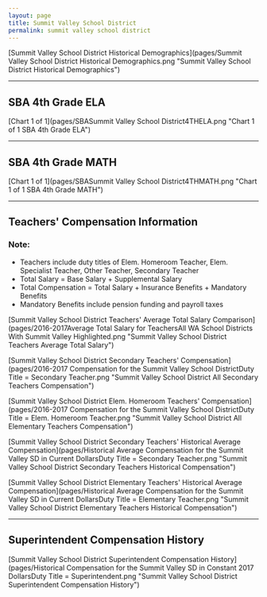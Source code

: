 ```yaml
---
layout: page
title: Summit Valley School District
permalink: summit valley school district
---
```



[Summit Valley School District Historical Demographics](pages/Summit Valley School District Historical Demographics.png "Summit Valley School District Historical Demographics")

___

## SBA 4th Grade ELA

[Chart 1 of 1](pages/SBASummit Valley School District4THELA.png "Chart 1 of 1 SBA 4th Grade ELA")


___

## SBA 4th Grade MATH

[Chart 1 of 1](pages/SBASummit Valley School District4THMATH.png "Chart 1 of 1 SBA 4th Grade MATH")


___

## Teachers' Compensation Information
### Note:
- Teachers include duty titles of Elem. Homeroom Teacher, Elem. Specialist Teacher, Other Teacher, Secondary Teacher
- Total Salary = Base Salary + Supplemental Salary
- Total Compensation = Total Salary + Insurance Benefits + Mandatory Benefits
- Mandatory Benefits include pension funding and payroll taxes

[Summit Valley School District Teachers' Average Total Salary Comparison](pages/2016-2017Average Total Salary for TeachersAll WA School Districts With Summit Valley Highlighted.png "Summit Valley School District Teachers Average Total Salary")

[Summit Valley School District Secondary Teachers' Compensation](pages/2016-2017 Compensation for the Summit Valley School DistrictDuty Title = Secondary Teacher.png "Summit Valley School District All Secondary Teachers Compensation")

[Summit Valley School District Elem. Homeroom Teachers' Compensation](pages/2016-2017 Compensation for the Summit Valley School DistrictDuty Title = Elem. Homeroom Teacher.png "Summit Valley School District All Elementary Teachers Compensation")

[Summit Valley School District Secondary Teachers' Historical Average Compensation](pages/Historical Average Compensation for the Summit Valley SD in Current DollarsDuty Title = Secondary Teacher.png "Summit Valley School District Secondary Teachers Historical Compensation")

[Summit Valley School District Elementary Teachers' Historical Average Compensation](pages/Historical Average Compensation for the Summit Valley SD in Current DollarsDuty Title = Elementary Teacher.png "Summit Valley School District Elementary Teachers Historical Compensation")


___

## Superintendent Compensation History

[Summit Valley School District Superintendent Compensation History](pages/Historical Compensation for the Summit Valley SD in Constant 2017 DollarsDuty Title = Superintendent.png "Summit Valley School District Superintendent Compensation History")

